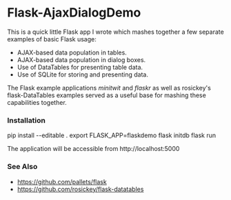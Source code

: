Flask-AjaxDialogDemo
====================

This is a quick little Flask app I wrote which mashes together a few separate examples
of basic Flask usage:

* AJAX-based data population in tables.
* AJAX-based data population in dialog boxes.
* Use of DataTables for presenting table data.
* Use of SQLite for storing and presenting data.

The Flask example applications *minitwit* and *flaskr* as well as rosickey's flask-DataTables
examples served as a useful base for mashing these capabilities together.

### Installation ###

pip install --editable .
export FLASK_APP=flaskdemo
flask initdb
flask run

The application will be accessible from http://localhost:5000

### See Also ###

* https://github.com/pallets/flask
* https://github.com/rosickey/flask-datatables
